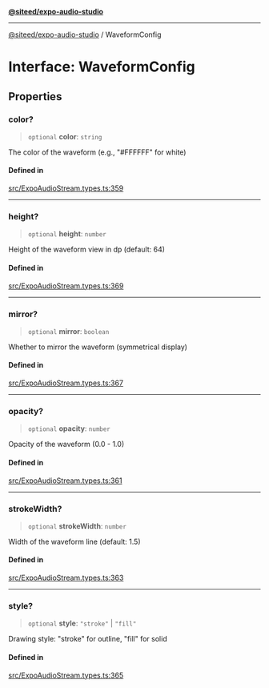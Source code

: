 [**@siteed/expo-audio-studio**](../README.md)

***

[@siteed/expo-audio-studio](../README.md) / WaveformConfig

# Interface: WaveformConfig

## Properties

### color?

> `optional` **color**: `string`

The color of the waveform (e.g., "#FFFFFF" for white)

#### Defined in

[src/ExpoAudioStream.types.ts:359](https://github.com/deeeed/expo-audio-stream/blob/848d80f7012b7408a6d37c824016aa00b78322ac/packages/expo-audio-studio/src/ExpoAudioStream.types.ts#L359)

***

### height?

> `optional` **height**: `number`

Height of the waveform view in dp (default: 64)

#### Defined in

[src/ExpoAudioStream.types.ts:369](https://github.com/deeeed/expo-audio-stream/blob/848d80f7012b7408a6d37c824016aa00b78322ac/packages/expo-audio-studio/src/ExpoAudioStream.types.ts#L369)

***

### mirror?

> `optional` **mirror**: `boolean`

Whether to mirror the waveform (symmetrical display)

#### Defined in

[src/ExpoAudioStream.types.ts:367](https://github.com/deeeed/expo-audio-stream/blob/848d80f7012b7408a6d37c824016aa00b78322ac/packages/expo-audio-studio/src/ExpoAudioStream.types.ts#L367)

***

### opacity?

> `optional` **opacity**: `number`

Opacity of the waveform (0.0 - 1.0)

#### Defined in

[src/ExpoAudioStream.types.ts:361](https://github.com/deeeed/expo-audio-stream/blob/848d80f7012b7408a6d37c824016aa00b78322ac/packages/expo-audio-studio/src/ExpoAudioStream.types.ts#L361)

***

### strokeWidth?

> `optional` **strokeWidth**: `number`

Width of the waveform line (default: 1.5)

#### Defined in

[src/ExpoAudioStream.types.ts:363](https://github.com/deeeed/expo-audio-stream/blob/848d80f7012b7408a6d37c824016aa00b78322ac/packages/expo-audio-studio/src/ExpoAudioStream.types.ts#L363)

***

### style?

> `optional` **style**: `"stroke"` \| `"fill"`

Drawing style: "stroke" for outline, "fill" for solid

#### Defined in

[src/ExpoAudioStream.types.ts:365](https://github.com/deeeed/expo-audio-stream/blob/848d80f7012b7408a6d37c824016aa00b78322ac/packages/expo-audio-studio/src/ExpoAudioStream.types.ts#L365)
